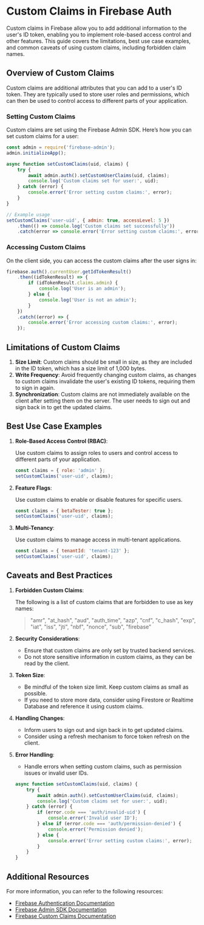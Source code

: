 # Custom Claims in Firebase Auth

Custom claims in Firebase allow you to add additional information to the user's ID token, enabling you to implement role-based access control and other features. This guide covers the limitations, best use case examples, and common caveats of using custom claims, including forbidden claim names.

## Overview of Custom Claims

Custom claims are additional attributes that you can add to a user's ID token. They are typically used to store user roles and permissions, which can then be used to control access to different parts of your application.

### Setting Custom Claims

Custom claims are set using the Firebase Admin SDK. Here’s how you can set custom claims for a user:

```javascript
const admin = require('firebase-admin');
admin.initializeApp();

async function setCustomClaims(uid, claims) {
    try {
        await admin.auth().setCustomUserClaims(uid, claims);
        console.log('Custom claims set for user:', uid);
    } catch (error) {
        console.error('Error setting custom claims:', error);
    }
}

// Example usage
setCustomClaims('user-uid', { admin: true, accessLevel: 5 })
    .then(() => console.log('Custom claims set successfully'))
    .catch(error => console.error('Error setting custom claims:', error));
```

### Accessing Custom Claims

On the client side, you can access the custom claims after the user signs in:

```javascript
firebase.auth().currentUser.getIdTokenResult()
    .then((idTokenResult) => {
        if (idTokenResult.claims.admin) {
            console.log('User is an admin');
        } else {
            console.log('User is not an admin');
        }
    })
    .catch((error) => {
        console.error('Error accessing custom claims:', error);
    });
```

## Limitations of Custom Claims

1. **Size Limit**: Custom claims should be small in size, as they are included in the ID token, which has a size limit of 1,000 bytes.
2. **Write Frequency**: Avoid frequently changing custom claims, as changes to custom claims invalidate the user's existing ID tokens, requiring them to sign in again.
3. **Synchronization**: Custom claims are not immediately available on the client after setting them on the server. The user needs to sign out and sign back in to get the updated claims.

## Best Use Case Examples

1. **Role-Based Access Control (RBAC)**:

    Use custom claims to assign roles to users and control access to different parts of your application.

    ```javascript
    const claims = { role: 'admin' };
    setCustomClaims('user-uid', claims);
    ```

2. **Feature Flags**:

    Use custom claims to enable or disable features for specific users.

    ```javascript
    const claims = { betaTester: true };
    setCustomClaims('user-uid', claims);
    ```

3. **Multi-Tenancy**:

    Use custom claims to manage access in multi-tenant applications.

    ```javascript
    const claims = { tenantId: 'tenant-123' };
    setCustomClaims('user-uid', claims);
    ```

## Caveats and Best Practices

1. **Forbidden Custom Claims**:

    The following is a list of custom claims that are forbidden to use as key names:
    > "amr", "at_hash", "aud", "auth_time", "azp", "cnf", "c_hash", "exp", "iat", "iss", "jti", "nbf", "nonce", "sub", "firebase"

2. **Security Considerations**:

    - Ensure that custom claims are only set by trusted backend services.
    - Do not store sensitive information in custom claims, as they can be read by the client.

3. **Token Size**:

    - Be mindful of the token size limit. Keep custom claims as small as possible.
    - If you need to store more data, consider using Firestore or Realtime Database and reference it using custom claims.

4. **Handling Changes**:

    - Inform users to sign out and sign back in to get updated claims.
    - Consider using a refresh mechanism to force token refresh on the client.

5. **Error Handling**:

    - Handle errors when setting custom claims, such as permission issues or invalid user IDs.

    ```javascript
    async function setCustomClaims(uid, claims) {
        try {
            await admin.auth().setCustomUserClaims(uid, claims);
            console.log('Custom claims set for user:', uid);
        } catch (error) {
            if (error.code === 'auth/invalid-uid') {
                console.error('Invalid user ID');
            } else if (error.code === 'auth/permission-denied') {
                console.error('Permission denied');
            } else {
                console.error('Error setting custom claims:', error);
            }
        }
    }
    ```

## Additional Resources

For more information, you can refer to the following resources:
- [Firebase Authentication Documentation](https://firebase.google.com/docs/auth)
- [Firebase Admin SDK Documentation](https://firebase.google.com/docs/admin/setup)
- [Firebase Custom Claims Documentation](https://firebase.google.com/docs/auth/admin/custom-claims)
